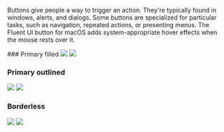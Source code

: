 Buttons give people a way to trigger an action. They're typically found in windows, alerts, and dialogs. Some buttons are specialized for particular tasks, such as navigation, repeated actions, or presenting menus. The Fluent UI button for macOS adds system-appropriate hover effects when the mouse rests over it.

<DisplayToggle onText="Dark" offText="Light" label="Theme Switcher">
### Primary filled

<img className="off" src="https://res-1.cdn.office.net/files/fabric-cdn-prod_20221209.001/fabric-website/images/controls/macos/Button/button_primaryfilled_light.png?text=LightMode" />
<img className="on" src="https://res-1.cdn.office.net/files/fabric-cdn-prod_20221209.001/fabric-website/images/controls/macos/Button/button_primaryfilled_dark.png?text=DarkMode" />

### Primary outlined

<img className="off" src="https://res-1.cdn.office.net/files/fabric-cdn-prod_20221209.001/fabric-website/images/controls/macos/Button/button_primaryoutlined_light.png?text=LightMode" />
<img className="on" src="https://res-1.cdn.office.net/files/fabric-cdn-prod_20221209.001/fabric-website/images/controls/macos/Button/button_primaryoutlined_dark.png?text=DarkMode" />

### Borderless

<img className="off" src="https://res-1.cdn.office.net/files/fabric-cdn-prod_20221209.001/fabric-website/images/controls/macos/Button/button_primaryborderless_light.png?text=LightMode" />
<img className="on" src="https://res-1.cdn.office.net/files/fabric-cdn-prod_20221209.001/fabric-website/images/controls/macos/Button/button_primaryborderless_dark.png?text=DarkMode" />

</DisplayToggle>
